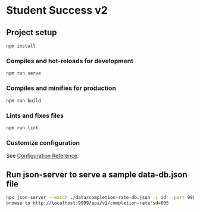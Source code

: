 # Student Success v2

## Project setup
```
npm install
```

### Compiles and hot-reloads for development
```
npm run serve
```

### Compiles and minifies for production
```
npm run build
```

### Lints and fixes files
```
npm run lint
```

### Customize configuration
See [Configuration Reference](https://cli.vuejs.org/config/).


## Run json-server to serve a sample data-db.json file

```bash
npx json-server --watch ./data/completion-rate-db.json -i id --port 9999 --routes ./data/completion-rate-db-routes.json
browse to http://localhost:9999/api/v1/completion-rate?sd=005
```
